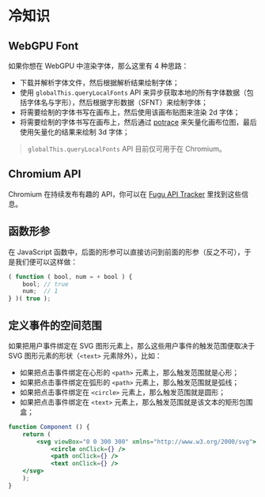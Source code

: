 

# 冷知识

## WebGPU Font

如果你想在 WebGPU 中渲染字体，那么这里有 4 种思路：

- 下载并解析字体文件，然后根据解析结果绘制字体；
- 使用 `globalThis.queryLocalFonts` API 来异步获取本地的所有字体数据（包括字体名与字形），然后根据字形数据（SFNT）来绘制字体；
- 将需要绘制的字体书写在画布上，然后使用该画布贴图来渲染 2d 字体；
- 将需要绘制的字体书写在画布上，然后通过 [potrace](https://potrace.sourceforge.net/) 来矢量化画布位图，最后使用矢量化的结果来绘制 3d 字体；

> `globalThis.queryLocalFonts` API 目前仅可用于在 Chromium。

## Chromium API

Chromium 在持续发布有趣的 API，你可以在 [Fugu API Tracker](https://fugu-tracker.web.app/) 里找到这些信息。

## 函数形参

在 JavaScript 函数中，后面的形参可以直接访问到前面的形参（反之不可），于是我们便可以这样做：

```js
( function ( bool, num = + bool ) {
	bool; // true
    num;  // 1
} )( true );
```

## 定义事件的空间范围

如果把用户事件绑定在 SVG 图形元素上，那么这些用户事件的触发范围便取决于 SVG 图形元素的形状（`<text>` 元素除外），比如：

- 如果把点击事件绑定在心形的 `<path>` 元素上，那么触发范围就是心形；
- 如果把点击事件绑定在弧形的 `<path>` 元素上，那么触发范围就是弧线；
- 如果把点击事件绑定在 `<circle>` 元素上，那么触发范围就是圆形；
- 如果把点击事件绑定在 `<text>` 元素上，那么触发范围就是该文本的矩形包围盒；

```jsx
function Component () {
    return (
    	<svg viewBox="0 0 300 300" xmlns="http://www.w3.org/2000/svg">
            <circle onClick={} />
            <path onClick={} />
            <text onClick={} />
    </svg>
    );
}
```


